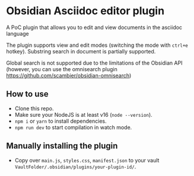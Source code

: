 # Obsidian Asciidoc editor plugin

A PoC plugin that allows you to edit and view documents in the asciidoc language

The plugin supports view and edit modes (switching the mode with `ctrl+e` hotkey). Substring search in document is partially supported.

Global search is not supported due to the limitations of the Obsidian API (however, you can use the omnisearch plugin https://github.com/scambier/obsidian-omnisearch)



## How to use

- Clone this repo.
- Make sure your NodeJS is at least v16 (`node --version`).
- `npm i` or `yarn` to install dependencies.
- `npm run dev` to start compilation in watch mode.

## Manually installing the plugin

- Copy over `main.js`, `styles.css`, `manifest.json` to your vault `VaultFolder/.obsidian/plugins/your-plugin-id/`.
